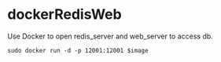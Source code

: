 # dockerRedisWeb
Use Docker to open redis_server and web_server to access db. 

```
sudo docker run -d -p 12001:12001 $image
```
